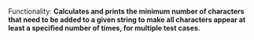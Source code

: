 Functionality: **Calculates and prints the minimum number of characters that need to be added to a given string to make all characters appear at least a specified number of times, for multiple test cases.**
